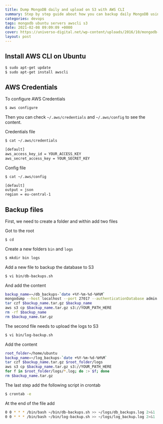 ```yaml
---
title: Dump MongoDB daily and upload on S3 with AWS CLI
summary: Step by step guide about how you can backup daily MongoDB using AWS CLI on Ubuntu OS
categories: devops
tags: mongodb ubuntu servers awscli s3
date: 2021-02-08 09:09:09 +0000
cover: https://universo-digital.net/wp-content/uploads/2016/10/mongodb-backupsl.jpg
layout: post
---
```


## Install AWS CLI on Ubuntu

```sh
$ sudo apt-get update
$ sudo apt-get install awscli
```

## AWS Credentials

To configure AWS Credentials

```sh
$ aws configure
```

Then you can check `~/.aws/credentials` and `~/.aws/config` to see the content.

Credentials file

```sh
$ cat ~/.aws/credentials

[default]
aws_access_key_id = YOUR_ACCESS_KEY
aws_secret_access_key = YOUR_SECRET_KEY
```

Config file

```sh
$ cat ~/.aws/config

[default]
output = json
region = eu-central-1
```

## Backup files

First, we need to create a folder and within add two files

Got to the root

```sh
$ cd
```

Create a new folders `bin` and `logs`

```sh
$ mkdir bin logs
```

Add a new file to backup the database to S3

```sh
$ vi bin/db-backups.sh
```

And add the content

```sh
backup_name=~/db_backups-`date +%Y-%m-%d-%H%M`
mongodump --host localhost --port 27017 --authenticationDatabase admin -u ADMIN_USER -p YOUR_PASSWORD --out $backup_name
tar czf $backup_name.tar.gz $backup_name
aws s3 cp $backup_name.tar.gz s3://YOUR_PATH_HERE
rm -rf $backup_name
rm $backup_name.tar.gz
```

The second file needs to upload the logs to S3

```sh
$ vi bin/log-backup.sh 
```

Add the content

```sh
root_folder=/home/ubuntu
backup_name=~/log_backups-`date +%Y-%m-%d-%H%M`
tar czf $backup_name.tar.gz $root_folder/logs
aws s3 cp $backup_name.tar.gz s3://YOUR_PATH_HERE
for f in $root_folder/logs/*.log; do :> $f; done
rm $backup_name.tar.gz
```

The last step add the following script in crontab

```sh
$ crontab -e
```

At the end of the file add 

```sh
0 0 * * * /bin/bash ~/bin/db-backups.sh >> ~/logs/db_backups.log 2>&1
0 0 * * * /bin/bash ~/bin/log-backup.sh >> ~/logs/log_backup.log 2>&1
```